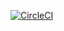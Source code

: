 [![CircleCI](https://circleci.com/gh/r92979297/recipe-aplication-mongoDB.svg?style=svg)](https://circleci.com/gh/r92979297/recipe-aplication-mongoDB)